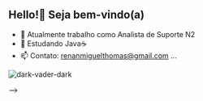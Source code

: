 ## Hello!🖖 Seja bem-vindo(a)

- 🔭 Atualmente trabalho como Analista de Suporte N2
- 🌱 Estudando Java☕
- 📫 Contato: renanmiguelthomas@gmail.com ...

![dark-vader-dark](https://user-images.githubusercontent.com/72501636/139917472-28268d9f-026f-4d8f-a04c-ad335e7ec6b7.gif)

-->

